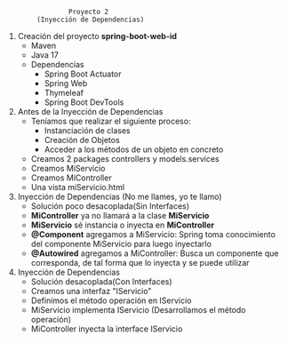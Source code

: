                     Proyecto 2
            (Inyección de Dependencias)

1. Creación del proyecto **spring-boot-web-id**
   - Maven
   - Java 17
   - Dependencias
     - Spring Boot Actuator 
     - Spring Web 
     - Thymeleaf
     - Spring Boot DevTools
2. Antes de la Inyección de Dependencias
   - Teníamos que realizar el siguiente proceso:
     - Instanciación de clases
     - Creación de Objetos
     - Acceder a los métodos de un objeto en concreto
   - Creamos 2 packages controllers y models.services
   - Creamos MiServicio
   - Creamos MiController
   - Una vista miServicio.html
3. Inyección de Dependencias (No me llames, yo te llamo)
   - Solución poco desacoplada(Sin Interfaces)
   - **MiController** ya no llamará a la clase **MiServicio**
   - **MiServicio** sé instancia o inyecta en **MiController**
   - **@Component** agregamos a MiServicio: Spring toma conocimiento del componente MiServicio para luego inyectarlo
   - **@Autowired** agregamos a MiController: Busca un componente que corresponda, de tal forma que lo inyecta y se puede utilizar
4. Inyección de Dependencias
   - Solución desacoplada(Con Interfaces)
   - Creamos una interfaz "IServicio"
   - Definimos el método operación en IServicio
   - MiServicio implementa IServicio (Desarrollamos el método operación)
   - MiController inyecta la interface IServicio




